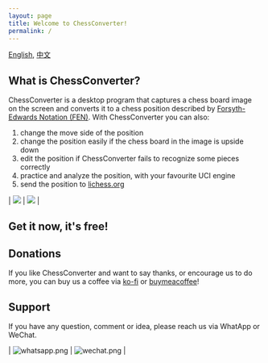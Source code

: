 ```yaml
---
layout: page
title: Welcome to ChessConverter!
permalink: /
---
```


[English](/chessconverter/), [中文](/chessconverter/cn/)

## What is ChessConverter?
ChessConverter is a desktop program that captures a chess board image on the screen and converts it to a chess position described by [Forsyth-Edwards Notation (FEN)](https://www.chess.com/terms/fen-chess). With ChessConverter you can also:
1. change the move side of the position
2. change the position easily if the chess board in the image is upside down
3. edit the position if ChessConverter fails to recognize some pieces correctly
4. practice and analyze the position, with your favourite UCI engine
5. send the position to [lichess.org](https://lichess.org)

| ![](/chessconverter/assets/chessconverter.png) | ![](/chessconverter/assets/analyze.png) |

## Get it now, it's free!

## Donations
If you like ChessConverter and want to say thanks, or encourage us to do more, you can buy us a coffee via [ko-fi](https://ko-fi.com/aniusw) or [buymeacoffee](https://bmc.link/aniusw)!

## Support
If you have any question, comment or idea, please reach us via WhatApp or WeChat.

| ![whatsapp.png](/chessconverter/assets/whatsapp.png) | ![wechat.png](/chessconverter/assets/wechat.png) |

